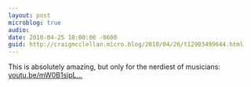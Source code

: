 ```yaml
---
layout: post
microblog: true
audio: 
date: 2010-04-25 18:00:00 -0600
guid: http://craigmcclellan.micro.blog/2010/04/26/t12903499644.html
---
```

This is absolutely amazing, but only for the nerdiest of musicians: [youtu.be/mW0B1sipL...](http://youtu.be/mW0B1sipLBI)
